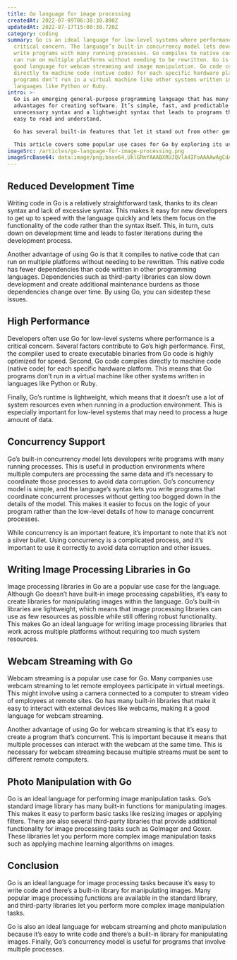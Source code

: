 ```yaml
---
title: Go language for image processing
createdAt: 2022-07-09T06:30:30.890Z
updatedAt: 2022-07-17T15:00:30.720Z
category: coding
summary: Go is an ideal language for low-level systems where performance is a
  critical concern. The language’s built-in concurrency model lets developers
  write programs with many running processes. Go compiles to native code that
  can run on multiple platforms without needing to be rewritten. Go is also a
  good language for webcam streaming and image manipulation. Go code compiles
  directly to machine code (native code) for each specific hardware platform. Go
  programs don’t run in a virtual machine like other systems written in
  languages like Python or Ruby.
intro: >-
  Go is an emerging general-purpose programming language that has many
  advantages for creating software. It’s simple, fast, and predictable with no
  unnecessary syntax and a lightweight syntax that leads to programs that are
  easy to read and understand.

  Go has several built-in features that let it stand out from other general programming languages. For example, being able to define your own custom data types is something not many other general-purpose languages have. In addition, Go makes it easy to build packages of related functions and variables so they can be reused easily. The simplicity of the language makes it ideal for beginners as well as experienced programmers who don’t want to spend a lot of time learning new syntax and semantics. 

  This article covers some popular use cases for Go by exploring its usage in image processing projects like webcam streaming and photo manipulation libraries such as GoImager or the old standard image package inbuilt with every installation of Go which we will see later in this article.
imageSrc: /articles/go-language-for-image-processing.png
imageSrcBase64: data:image/png;base64,UklGRmYAAABXRUJQVlA4IFoAAAAwAgCdASoKAAoAAUAmJaQAD4rwg1l55tK2AAD+++9+GQgE7XB/VnhfF9Ii1YRbtT4WOFiT7PlWMc2qzaPRnNnNb7LX6awPx/t/9gezwc10dSLrO94zIMUAAAA=
---
```


## Reduced Development Time

Writing code in Go is a relatively straightforward task, thanks to its clean syntax and lack of excessive syntax. This makes it easy for new developers to get up to speed with the language quickly and lets them focus on the functionality of the code rather than the syntax itself. This, in turn, cuts down on development time and leads to faster iterations during the development process.

Another advantage of using Go is that it compiles to native code that can run on multiple platforms without needing to be rewritten. This native code has fewer dependencies than code written in other programming languages. Dependencies such as third-party libraries can slow down development and create additional maintenance burdens as those dependencies change over time. By using Go, you can sidestep these issues.

## High Performance

Developers often use Go for low-level systems where performance is a critical concern. Several factors contribute to Go’s high performance. First, the compiler used to create executable binaries from Go code is highly optimized for speed. Second, Go code compiles directly to machine code (native code) for each specific hardware platform. This means that Go programs don’t run in a virtual machine like other systems written in languages like Python or Ruby.

Finally, Go’s runtime is lightweight, which means that it doesn’t use a lot of system resources even when running in a production environment. This is especially important for low-level systems that may need to process a huge amount of data.

## Concurrency Support

Go’s built-in concurrency model lets developers write programs with many running processes. This is useful in production environments where multiple computers are processing the same data and it’s necessary to coordinate those processes to avoid data corruption.
Go’s concurrency model is simple, and the language’s syntax lets you write programs that coordinate concurrent processes without getting too bogged down in the details of the model. This makes it easier to focus on the logic of your program rather than the low-level details of how to manage concurrent processes.

While concurrency is an important feature, it’s important to note that it’s not a silver bullet. Using concurrency is a complicated process, and it’s important to use it correctly to avoid data corruption and other issues.

## Writing Image Processing Libraries in Go

Image processing libraries in Go are a popular use case for the language. Although Go doesn’t have built-in image processing capabilities, it’s easy to create libraries for manipulating images within the language.
Go’s built-in libraries are lightweight, which means that image processing libraries can use as few resources as possible while still offering robust functionality. This makes Go an ideal language for writing image processing libraries that work across multiple platforms without requiring too much system resources.

## Webcam Streaming with Go

Webcam streaming is a popular use case for Go. Many companies use webcam streaming to let remote employees participate in virtual meetings. This might involve using a camera connected to a computer to stream video of employees at remote sites.
Go has many built-in libraries that make it easy to interact with external devices like webcams, making it a good language for webcam streaming.

Another advantage of using Go for webcam streaming is that it’s easy to create a program that’s concurrent. This is important because it means that multiple processes can interact with the webcam at the same time. This is necessary for webcam streaming because multiple streams must be sent to different remote computers.

## Photo Manipulation with Go

Go is an ideal language for performing image manipulation tasks. Go’s standard image library has many built-in functions for manipulating images. This makes it easy to perform basic tasks like resizing images or applying filters.
There are also several third-party libraries that provide additional functionality for image processing tasks such as GoImager and Goxer. These libraries let you perform more complex image manipulation tasks such as applying machine learning algorithms on images.

## Conclusion

Go is an ideal language for image processing tasks because it’s easy to write code and there’s a built-in library for manipulating images. Many popular image processing functions are available in the standard library, and third-party libraries let you perform more complex image manipulation tasks.

Go is also an ideal language for webcam streaming and photo manipulation because it’s easy to write code and there’s a built-in library for manipulating images. Finally, Go’s concurrency model is useful for programs that involve multiple processes.
